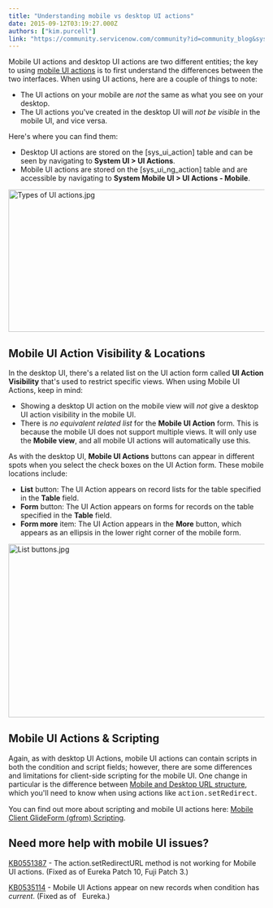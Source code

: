 ```yaml
---
title: "Understanding mobile vs desktop UI actions"
date: 2015-09-12T03:19:27.000Z
authors: ["kim.purcell"]
link: "https://community.servicenow.com/community?id=community_blog&sys_id=1c9d6a69dbd0dbc01dcaf3231f9619a1"
---
```

<p>Mobile UI actions and desktop UI actions are two different entities; the key to using <a title="i.service-now.com/kb_view.do?sysparm_article=KB0551379" href="https://hi.service-now.com/kb_view.do?sysparm_article=KB0551379">mobile UI actions</a> is to first understand the differences between the two interfaces. When using UI actions, here are a couple of things to note:</p><ul><li>The UI actions on your mobile are <em>not</em> the same as what you see on your desktop.</li><li>The UI actions you've created in the desktop UI will <em>not be visible</em> in the mobile UI, and vice versa.</li></ul><p></p><p>Here's where you can find them:</p><ul><li>Desktop UI actions are stored on the [sys_ui_action] table and can be seen by navigating to <strong>System UI &gt; UI Actions</strong>.</li><li>Mobile UI actions are stored on the [sys_ui_ng_action] table and are accessible by navigating to <strong>System Mobile UI &gt; UI Actions - Mobile</strong>.</li></ul><p></p><p><img  alt="Types of UI actions.jpg" class="image-1 jive-image" src="84c68d0adb5497049c9ffb651f9619cc.iix" style="height: 280px; width: 620px; display: block; margin-left: auto; margin-right: auto;"/></p><p></p><h2>Mobile UI Action Visibility &amp; Locations</h2><p></p><p>In the desktop UI, there's a related list on the UI action form called <strong>UI Action Visibility</strong> that's used to restrict specific views. When using Mobile UI Actions, keep in mind:</p><ul><li>Showing a desktop UI action on the mobile view will <em>not </em>give a desktop UI action visibility in the mobile UI.</li><li>There is <em>no equivalent related list</em> for the <strong>Mobile UI Action</strong> form. This is because the mobile UI does not support multiple views. It will only use the <strong>Mobile view</strong>, and all mobile UI actions will automatically use this<em>.</em></li></ul><p></p><p>As with the desktop UI, <strong>Mobile UI Actions</strong> buttons can appear in different spots when you select the check boxes on the UI Action form. These mobile locations include:</p><ul><li><strong>List</strong> button: The UI Action appears on record lists for the table specified in the <strong>Table</strong> field.</li><li><strong>Form</strong> button: The UI Action appears on forms for records on the table specified in the <strong>Table</strong> field.</li><li><strong>Form more</strong> item: The UI Action appears in the <strong>More</strong> button, which appears as an ellipsis in the lower right corner of the mobile form.</li></ul><p></p><p><img  alt="List buttons.jpg" class="image-0 jive-image" src="aff80542db14130468c1fb651f961962.iix" style="height: 341px; width: 620px; display: block; margin-left: auto; margin-right: auto;"/></p><p></p><h2>Mobile UI Actions &amp; Scripting</h2><p></p><p>Again, as with desktop UI Actions, mobile UI actions can contain scripts in both the condition and script fields; however, there are some differences and limitations for client-side scripting for the mobile UI. One change in particular is the difference between <a title="" _jive_internal="true" href="/community/service-automation-platform/user-interface/blog/2015/09/02/mobile-url-navigation">Mobile and Desktop URL structure</a>, which you'll need to know when using actions like <span style="font-family: courier new,courier;">action.setRedirect</span>.</p><p></p><p>You can find out more about scripting and mobile UI actions here: <a title="ki.servicenow.com/index.php?title=Mobile_Client_GlideForm_%28g_form%29_Scripting#gsc.tab=0" href="http://wiki.servicenow.com/index.php?title=Mobile_Client_GlideForm_%28g_form%29_Scripting#gsc.tab=0">Mobile Client GlideForm (gfrom) Scripting</a>.</p><p></p><h2>Need more help with mobile UI issues?</h2><p></p><p><a title="i.service-now.com/kb_view.do?sysparm_article=KB0551387" href="https://hi.service-now.com/kb_view.do?sysparm_article=KB0551387">KB0551387</a> - The action.setRedirectURL method is not working for Mobile UI actions. (Fixed as of Eureka Patch 10, Fuji Patch 3.)</p><p><a title="i.service-now.com/kb_view.do?sysparm_article=KB0535114" href="https://hi.service-now.com/kb_view.do?sysparm_article=KB0535114">KB0535114</a> - Mobile UI Actions appear on new records when condition has <em>current</em>. (Fixed as of   Eureka.)</p>